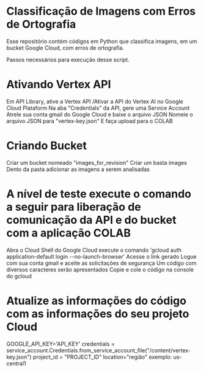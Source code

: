 # Classificação de Imagens com Erros de Ortografia
Esse repositório contém códigos em Python que classifica imagens, em um bucket Google Cloud, com erros de ortografia.

Passos necessários para execução desse script.
# Ativando Vertex API
  Em API Library, ative a Vertex API
  /Ativar a API do Vertex AI no Google Cloud Plataform
  Na aba "Credentials" da API, gere uma Service Account
  Atrele sua conta gmail do Google Cloud e baixe o arquivo JSON
  Nomeie o arquivo JSON para "vertex-key.json"
  E faça upload para o COLAB

# Criando Bucket
  Criar um bucket nomeado "images_for_revision"
  Criar um basta images
  Dento da pasta adicionar as imagens a serem analisadas

# A nível de teste execute o comando a seguir para liberação de comunicação da API e do bucket com a aplicação COLAB
  Abra o Cloud Shell do Google Cloud
  execute o comando 'gcloud auth application-default login --no-launch-browser'
  Acesse o link gerado
  Logue com sua conta gmail e aceite as solicitações de segurança
  Um código com diversos caracteres serão apresentados
  Copie e cole o código na console do gcloud

# Atualize as informações do código com as informações do seu projeto Cloud
  GOOGLE_API_KEY='API_KEY'
  credentials = service_account.Credentials.from_service_account_file("/content/vertex-key.json")
  project_id = "PROJECT_ID"
  location="região" exemplo: us-central1
  
